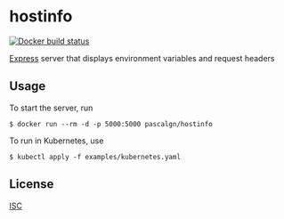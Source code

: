 # hostinfo

[![Docker build status](https://img.shields.io/docker/cloud/build/pascalgn/hostinfo.svg?style=flat-square)](https://hub.docker.com/r/pascalgn/hostinfo/)

[Express](https://expressjs.com/) server that displays environment variables and request headers

## Usage

To start the server, run

    $ docker run --rm -d -p 5000:5000 pascalgn/hostinfo

To run in Kubernetes, use

    $ kubectl apply -f examples/kubernetes.yaml

## License

[ISC](LICENSE)
